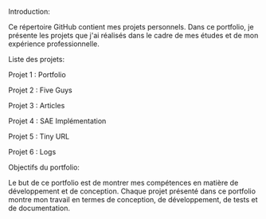 Introduction:

Ce répertoire GitHub contient mes projets personnels. Dans ce portfolio, je présente les projets que j'ai réalisés dans le cadre de mes études et de mon expérience professionnelle.


Liste des projets:

Projet 1 : Portfolio

Projet 2 : Five Guys

Projet 3 : Articles

Projet 4 : SAE Implémentation

Projet 5 : Tiny URL

Projet 6 : Logs


Objectifs du portfolio:

Le but de ce portfolio est de montrer mes compétences en matière de développement et de conception. 
Chaque projet présenté dans ce portfolio montre mon travail en termes de conception, de développement, de tests et de documentation.